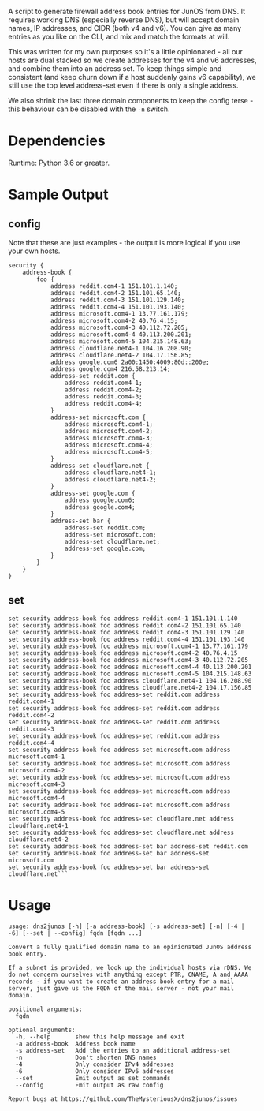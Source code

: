 A script to generate firewall address book entries for JunOS from DNS. It requires working DNS (especially reverse DNS), but will accept domain names, IP addresses, and CIDR (both v4 and v6). You can give as many entries as you like on the CLI, and mix and match the formats at will.

This was written for my own purposes so it's a little opinionated - all our hosts are dual stacked so we create addresses for the v4 and v6 addresses, and combine them into an address set. To keep things simple and consistent (and keep churn down if a host suddenly gains v6 capability), we still use the top level address-set even if there is only a single address.

We also shrink the last three domain components to keep the config terse - this behaviour can be disabled with the `-n` switch.

Dependencies
============
Runtime: Python 3.6 or greater.

Sample Output
=============

config
------

Note that these are just examples - the output is more logical if you use your own hosts.

```
security {
    address-book {
        foo {
            address reddit.com4-1 151.101.1.140;
            address reddit.com4-2 151.101.65.140;
            address reddit.com4-3 151.101.129.140;
            address reddit.com4-4 151.101.193.140;
            address microsoft.com4-1 13.77.161.179;
            address microsoft.com4-2 40.76.4.15;
            address microsoft.com4-3 40.112.72.205;
            address microsoft.com4-4 40.113.200.201;
            address microsoft.com4-5 104.215.148.63;
            address cloudflare.net4-1 104.16.208.90;
            address cloudflare.net4-2 104.17.156.85;
            address google.com6 2a00:1450:4009:80d::200e;
            address google.com4 216.58.213.14;
            address-set reddit.com {
                address reddit.com4-1;
                address reddit.com4-2;
                address reddit.com4-3;
                address reddit.com4-4;
            }
            address-set microsoft.com {
                address microsoft.com4-1;
                address microsoft.com4-2;
                address microsoft.com4-3;
                address microsoft.com4-4;
                address microsoft.com4-5;
            }
            address-set cloudflare.net {
                address cloudflare.net4-1;
                address cloudflare.net4-2;
            }
            address-set google.com {
                address google.com6;
                address google.com4;
            }
            address-set bar {
                address-set reddit.com;
                address-set microsoft.com;
                address-set cloudflare.net;
                address-set google.com;
            }
        }
    }
}
```

set
---

```
set security address-book foo address reddit.com4-1 151.101.1.140
set security address-book foo address reddit.com4-2 151.101.65.140
set security address-book foo address reddit.com4-3 151.101.129.140
set security address-book foo address reddit.com4-4 151.101.193.140
set security address-book foo address microsoft.com4-1 13.77.161.179
set security address-book foo address microsoft.com4-2 40.76.4.15
set security address-book foo address microsoft.com4-3 40.112.72.205
set security address-book foo address microsoft.com4-4 40.113.200.201
set security address-book foo address microsoft.com4-5 104.215.148.63
set security address-book foo address cloudflare.net4-1 104.16.208.90
set security address-book foo address cloudflare.net4-2 104.17.156.85
set security address-book foo address-set reddit.com address reddit.com4-1
set security address-book foo address-set reddit.com address reddit.com4-2
set security address-book foo address-set reddit.com address reddit.com4-3
set security address-book foo address-set reddit.com address reddit.com4-4
set security address-book foo address-set microsoft.com address microsoft.com4-1
set security address-book foo address-set microsoft.com address microsoft.com4-2
set security address-book foo address-set microsoft.com address microsoft.com4-3
set security address-book foo address-set microsoft.com address microsoft.com4-4
set security address-book foo address-set microsoft.com address microsoft.com4-5
set security address-book foo address-set cloudflare.net address cloudflare.net4-1
set security address-book foo address-set cloudflare.net address cloudflare.net4-2
set security address-book foo address-set bar address-set reddit.com
set security address-book foo address-set bar address-set microsoft.com
set security address-book foo address-set bar address-set cloudflare.net```
```

Usage
=====

```
usage: dns2junos [-h] [-a address-book] [-s address-set] [-n] [-4 | -6] [--set | --config] fqdn [fqdn ...]

Convert a fully qualified domain name to an opinionated JunOS address book entry.

If a subnet is provided, we look up the individual hosts via rDNS. We do not concern ourselves with anything except PTR, CNAME, A and AAAA records - if you want to create an address book entry for a mail server, just give us the FQDN of the mail server - not your mail domain.

positional arguments:
  fqdn

optional arguments:
  -h, --help       show this help message and exit
  -a address-book  Address book name
  -s address-set   Add the entries to an additional address-set
  -n               Don't shorten DNS names
  -4               Only consider IPv4 addresses
  -6               Only consider IPv6 addresses
  --set            Emit output as set commands
  --config         Emit output as raw config

Report bugs at https://github.com/TheMysteriousX/dns2junos/issues
```

